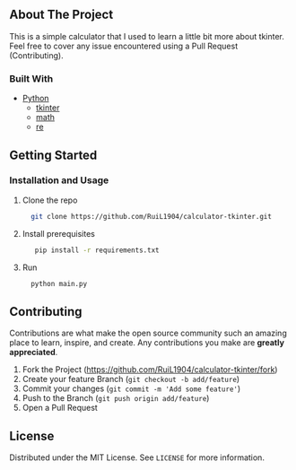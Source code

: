 ## About The Project

This is a simple calculator that I used to learn a little bit more about tkinter.
Feel free to cover any issue encountered using a Pull Request (Contributing).

### Built With

* [Python](https://www.python.org/)
  * [tkinter](https://docs.python.org/3/library/tkinter.html)
  * [math](https://docs.python.org/3/library/math.html)
  * [re](https://docs.python.org/3/library/re.html)
  
## Getting Started

### Installation and Usage

1. Clone the repo
    ```sh
      git clone https://github.com/RuiL1904/calculator-tkinter.git
    ```
2. Install prerequisites
   ```sh
      pip install -r requirements.txt
    ```

3. Run
    ```sh
      python main.py
    ```

## Contributing

Contributions are what make the open source community such an amazing place to learn, inspire, and create. Any contributions you make are **greatly appreciated**.

1. Fork the Project (https://github.com/RuiL1904/calculator-tkinter/fork)
2. Create your feature Branch (`git checkout -b add/feature`)
3. Commit your changes (`git commit -m 'Add some feature'`)
4. Push to the Branch (`git push origin add/feature`)
5. Open a Pull Request

## License

Distributed under the MIT License. See `LICENSE` for more information.
